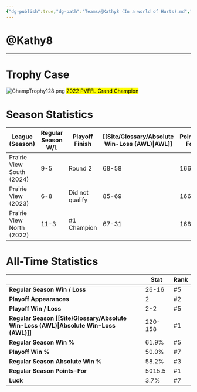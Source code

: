 ```yaml
---
{"dg-publish":true,"dg-path":"Teams/@Kathy8 (In a world of Hurts).md","permalink":"/teams/kathy8-in-a-world-of-hurts/"}
---
```


# @Kathy8
--- 
# Trophy Case

![ChampTrophy128.png](/img/user/z_Assets/img/ChampTrophy128.png)
<mark class="yellow">2022 PVFFL Grand Champion</mark>
# Season Statistics
| **League (Season)** | **Regular Season W/L** | **Playoff Finish** | **[[Site/Glossary/Absolute Win-Loss (AWL)\|AWL]]** | **Points-For** |
| ------------------- | ---------------------- | ------------------ | ------------------------------------ | -------------- |
| Prairie View South (2024) | 9-5 | Round 2 | 68-58 | 1668.5 |
| Prairie View (2023) | 6-8 | Did not qualify | 85-69 | 1666.2 |
| Prairie View North (2022) | 11-3 | #1 Champion | 67-31 | 1680.7 |
# All-Time Statistics
|                                                | **Stat** | **Rank** |
| ---------------------------------------------- | -------- | -------- |
| **Regular Season Win / Loss**                  | 26-16    | #5       |
| **Playoff Appearances**                        | 2        | #2       |
| **Playoff Win / Loss**                         | 2-2      | #5       |
| **Regular Season [[Site/Glossary/Absolute Win-Loss (AWL)\|Absolute Win-Loss (AWL)]]** | 220-158  | #1       |
| **Regular Season Win %**                       | 61.9%    | #5       |
| **Playoff Win %**                              | 50.0%    | #7       |
| **Regular Season Absolute Win %**              | 58.2%    | #3       |
| **Regular Season Points-For**                  | 5015.5   | #1       |
| **Luck**                                       | 3.7%     | #7       |